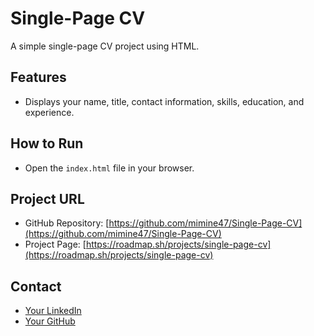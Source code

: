 # Single-Page CV

A simple single-page CV project using HTML.

## Features
- Displays your name, title, contact information, skills, education, and experience.

## How to Run
- Open the `index.html` file in your browser.

## Project URL
- GitHub Repository: [https://github.com/mimine47/Single-Page-CV](https://github.com/mimine47/Single-Page-CV)
- Project Page: [https://roadmap.sh/projects/single-page-cv](https://roadmap.sh/projects/single-page-cv)

## Contact
- [Your LinkedIn](https://www.linkedin.com/in/mohamed-amine-mammar-el-hadj-715a41295)
- [Your GitHub](https://github.com/mimine47)
